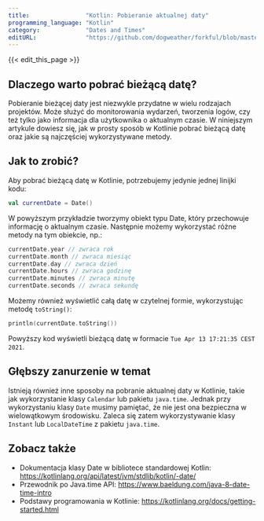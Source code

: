 ```yaml
---
title:                "Kotlin: Pobieranie aktualnej daty"
programming_language: "Kotlin"
category:             "Dates and Times"
editURL:              "https://github.com/dogweather/forkful/blob/master/content/pl/kotlin/getting-the-current-date.md"
---
```


{{< edit_this_page >}}

## Dlaczego warto pobrać bieżącą datę?

Pobieranie bieżącej daty jest niezwykle przydatne w wielu rodzajach projektów. Może służyć do monitorowania wydarzeń, tworzenia logów, czy też tylko jako informacja dla użytkownika o aktualnym czasie. W niniejszym artykule dowiesz się, jak w prosty sposób w Kotlinie pobrać bieżącą datę oraz jakie są najczęściej wykorzystywane metody.

## Jak to zrobić?

Aby pobrać bieżącą datę w Kotlinie, potrzebujemy jedynie jednej linijki kodu:

```Kotlin
val currentDate = Date()
```

W powyższym przykładzie tworzymy obiekt typu Date, który przechowuje informację o aktualnym czasie. Następnie możemy wykorzystać różne metody na tym obiekcie, np.:

```Kotlin
currentDate.year // zwraca rok
currentDate.month // zwraca miesiąc
currentDate.day // zwraca dzień
currentDate.hours // zwraca godzinę
currentDate.minutes // zwraca minutę
currentDate.seconds // zwraca sekundę
```

Możemy również wyświetlić całą datę w czytelnej formie, wykorzystując metodę `toString()`:

```Kotlin
println(currentDate.toString())
```

Powyższy kod wyświetli bieżącą datę w formacie `Tue Apr 13 17:21:35 CEST 2021`.

## Głębszy zanurzenie w temat

Istnieją również inne sposoby na pobranie aktualnej daty w Kotlinie, takie jak wykorzystanie klasy `Calendar` lub pakietu `java.time`. Jednak przy wykorzystaniu klasy `Date` musimy pamiętać, że nie jest ona bezpieczna w wielowątkowym środowisku. Zaleca się zatem wykorzystywanie klasy `Instant` lub `LocalDateTime` z pakietu `java.time`.

## Zobacz także

- Dokumentacja klasy Date w bibliotece standardowej Kotlin: https://kotlinlang.org/api/latest/jvm/stdlib/kotlin/-date/
- Przewodnik po Java.time API: https://www.baeldung.com/java-8-date-time-intro 
- Podstawy programowania w Kotlinie: https://kotlinlang.org/docs/getting-started.html